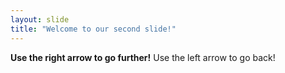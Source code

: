 ```yaml
---
layout: slide
title: "Welcome to our second slide!"
---
```

**Use the right arrow to go further!**
Use the left arrow to go back!
